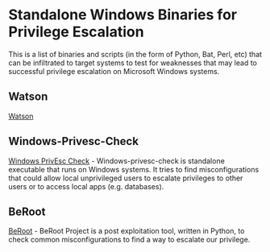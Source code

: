 # Standalone Windows Binaries for Privilege Escalation 
This is a list of binaries and scripts (in the form of Python, Bat, Perl, etc) that can be infiltrated to target systems to test for weaknesses that may lead to successful privilege escalation on Microsoft Windows systems. 
## Watson
[Watson](https://github.com/rasta-mouse/Watson)
## Windows-Privesc-Check
[Windows PrivEsc Check](https://github.com/pentestmonkey/windows-privesc-check) - Windows-privesc-check is standalone executable that runs on Windows systems. It tries to find misconfigurations that could allow local unprivileged users to escalate privileges to other users or to access local apps (e.g. databases).
## BeRoot
[BeRoot](https://github.com/AlessandroZ/BeRoot) - BeRoot Project is a post exploitation tool, written in Python, to check common misconfigurations to find a way to escalate our privilege.
